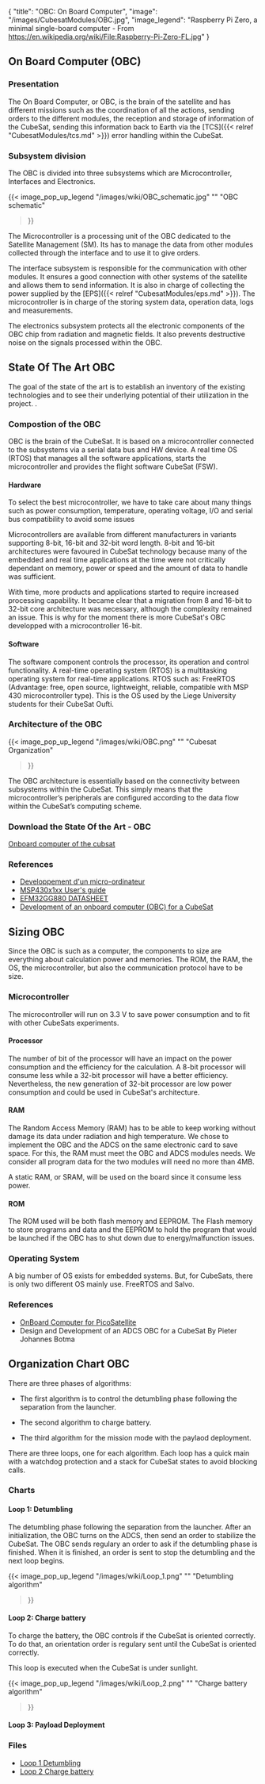 {
    "title": "OBC: On Board Computer",
    "image": "/images/CubesatModules/OBC.jpg",
    "image_legend": "Raspberry Pi Zero, a minimal single-board computer - From https://en.wikipedia.org/wiki/File:Raspberry-Pi-Zero-FL.jpg"
}

## On Board Computer (OBC)

### Presentation

The On Board Computer, or OBC, is the brain of the satellite and has
different missions such as the coordination of all the actions, sending
orders to the different modules, the reception and storage of
information of the CubeSat, sending this information back to Earth via
the [TCS]({{< relref "CubesatModules/tcs.md" >}}) error handling within the
CubeSat.

### Subsystem division

The OBC is divided into three subsystems which are Microcontroller,
Interfaces and Electronics.

{{<
    image_pop_up_legend
    "/images/wiki/OBC_schematic.jpg"
    ""
    "OBC schematic"
>}}

The Microcontroller is a processing unit of the OBC dedicated to the
Satellite Management (SM). Its has to manage the data from other modules
collected through the interface and to use it to give orders.

The interface subsystem is responsible for the communication with other
modules. It ensures a good connection with other systems of the
satellite and allows them to send information. It is also in charge of
collecting the power supplied by the [EPS]({{< relref "CubesatModules/eps.md" >}}).
The microcontroller is in charge of the storing system data, operation
data, logs and measurements.

The electronics subsystem protects all the electronic components of the
OBC chip from radiation and magnetic fields. It also prevents
destructive noise on the signals processed within the OBC.

## State Of The Art OBC

The goal of the state of the art is to establish an inventory of the
existing technologies and to see their underlying potential of their
utilization in the project. .

### Compostion of the OBC

OBC is the brain of the CubeSat. It is based on a microcontroller
connected to the subsystems via a serial data bus and HW device. A real
time OS (RTOS) that manages all the software applications, starts the
microcontroller and provides the flight software CubeSat (FSW).

#### Hardware

To select the best microcontroller, we have to take care about many
things such as power consumption, temperature, operating voltage, I/O
and serial bus compatibility to avoid some issues

Microcontrollers are available from different manufacturers in variants
supporting 8-bit, 16-bit and 32-bit word length. 8-bit and 16-bit
architectures were favoured in CubeSat technology because many of the
embedded and real time applications at the time were not critically
dependant on memory, power or speed and the amount of data to handle was
sufficient.

With time, more products and applications started to require increased
processing capability. It became clear that a migration from 8 and
16-bit to 32-bit core architecture was necessary, although the
complexity remained an issue. This is why for the moment there is more
CubeSat's OBC developped with a microcontroller 16-bit.

#### Software

The software component controls the processor, its operation and control
functionality. A real-time operating system (RTOS) is a multitasking
operating system for real-time applications. RTOS such as: FreeRTOS
(Advantage: free, open source, lightweight, reliable, compatible with
MSP 430 microcontroller type). This is the OS used by the Liege
University students for their CubeSat Oufti.

### Architecture of the OBC

{{<
    image_pop_up_legend
    "/images/wiki/OBC.png"
    ""
    "Cubesat Organization"
>}}

The OBC architecture is essentially based on the connectivity between
subsystems within the CubeSat. This simply means that the
microcontroller’s peripherals are configured according to the data flow
within the CubeSat’s computing scheme.

### Download the State Of the Art - OBC

[Onboard computer of the cubsat](/pdf/ON-BOARD-COMPUTER-OF-THE-CUBSAT_version_2.pdf)

### References

* [Developpement d'un micro-ordinateur](http://space.epfl.ch/files/content/sites/space/files/Bulletin%20-%20D%C3%A9veloppement%20d'un%20micro-ordinateur...%20-%2003.10.2014)
* [MSP430x1xx User's guide](http://www.ti.com/lit/ug/slau049f/slau049f.pdf)
* [EFM32GG880 DATASHEET](https://www.silabs.com/documents/public/data-sheets/EFM32GG880.pdf)
* [Development of an onboard computer (OBC) for a CubeSat](http://digitalknowledge.cput.ac.za/jspui/bitstream/11189/1307/1/Lumbwe_T_Final2013.pdf)

## Sizing OBC

Since the OBC is such as a computer, the components to size are
everything about calculation power and memories. The ROM, the RAM, the
OS, the microcontroller, but also the communication protocol have to be
size.

### Microcontroller

The microcontroller will run on 3.3 V to save power consumption and to
fit with other CubeSats experiments.

#### Processor

The number of bit of the processor will have an impact on the power
consumption and the efficiency for the calculation. A 8-bit processor
will consume less while a 32-bit processor will have a better
efficiency. Nevertheless, the new generation of 32-bit processor are low
power consumption and could be used in CubeSat's architecture.

#### RAM

The Random Access Memory (RAM) has to be able to keep working without
damage its data under radiation and high temperature. We chose to
implement the OBC and the ADCS on the same electronic card to save
space. For this, the RAM must meet the OBC and ADCS modules needs. We
consider all program data for the two modules will need no more than
4MB.

A static RAM, or SRAM, will be used on the board since it consume less
power.

#### ROM

The ROM used will be both flash memory and EEPROM. The Flash memory to
store programs and data and the EEPROM to hold the program that would be
launched if the OBC has to shut down due to energy/malfunction issues.

### Operating System

A big number of OS exists for embedded systems. But, for CubeSats, there
is only two different OS mainly use. FreeRTOS and Salvo.

### References

* [OnBoard Computer for PicoSatellite](http://dtusat1.dtusat.dtu.dk/files/filedl.html?fileid=244)
* Design and Development of an ADCS OBC for a CubeSat By Pieter Johannes
Botma

## Organization Chart OBC

There are three phases of algorithms:

-   The first algorithm is to control the detumbling phase following the
    separation from the launcher.

-   The second algorithm to charge battery.

-   The third algorithm for the mission mode with the
    paylaod deployment.

There are three loops, one for each algorithm. Each loop has a quick
main with a watchdog protection and a stack for CubeSat states to avoid
blocking calls.

### Charts

#### **Loop 1: Detumbling**

The detumbling phase following the separation from the launcher. After
an initialization, the OBC turns on the ADCS, then send an order to
stabilize the CubeSat. The OBC sends regulary an order to ask if the
detumbling phase is finished. When it is finished, an order is sent to
stop the detumbling and the next loop begins.

{{<
    image_pop_up_legend
    "/images/wiki/Loop_1.png"
    ""
    "Detumbling algorithm"
>}}

#### **Loop 2: Charge battery**

To charge the battery, the OBC controls if the CubeSat is oriented
correctly. To do that, an orientation order is regulary sent until the
CubeSat is oriented correctly.

This loop is executed when the CubeSat is under sunlight.

{{<
    image_pop_up_legend
    "/images/wiki/Loop_2.png"
    ""
    "Charge battery algorithm"
>}}

#### **Loop 3: Payload Deployment**

### Files

* [Loop 1 Detumbling](/pdf/Loop_1_Detumbling.pdf)
* [Loop 2 Charge battery](/pdf/Loop_2_Charge_battery.pdf)
